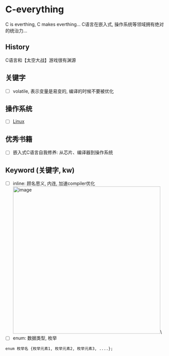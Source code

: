 # C-everything
C is everthing, C makes everthing...
C语言在嵌入式, 操作系统等领域拥有绝对的统治力...
## History
C语言和【太空大战】游戏很有渊源
## 关键字
- [ ] volatile, 表示变量是易变的, 编译的时候不要被优化
## 操作系统
- [ ] [Linux](https://github.com/torvalds/linux/tree/master)
## 优秀书籍
- [ ] 嵌入式C语言自我修养: 从芯片、编译器到操作系统
## Keyword (关键字, kw)
- [ ] inline: 顾名思义, 内连, 加速compiler优化
<img width="460" alt="image" src="https://github.com/08183080/C-everything/assets/51738561/c87ac5d2-07cd-4192-b064-d45f1681dc90">\
- [ ] enum: 数据类型, 枚举
```
enum 枚举名 {枚举元素1, 枚举元素2, 枚举元素3, ....};
```
